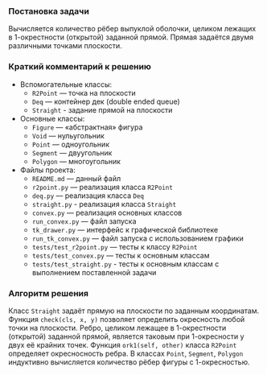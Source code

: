 ### Постановка задачи

Вычисляется количество рёбер выпуклой оболочки, целиком лежащих в 1-окрестности (открытой) заданной прямой. Прямая задаётся двумя различными точками плоскости.

### Краткий комментарий к решению

- Вспомогательные классы:
    - `R2Point` — точка на плоскости
    - `Deq` — контейнер дек (double ended queue)
    - `Straight` - задание прямой на плоскости
- Основные классы:
    - `Figure` — «абстрактная» фигура
    - `Void` — нульугольник
    - `Point` — одноугольник
    - `Segment` — двуугольник
    - `Polygon` — многоугольник
- Файлы проекта:
    - `README.md` — данный файл
    - `r2point.py` — реализация класса `R2Point`
    - `deq.py` —  реализация класса `Deq`
    - `straight.py` - реализация класса `Straight`
    - `convex.py` — реализация основных классов
    - `run_convex.py` — файл запуска
    - `tk_drawer.py` — интерфейс к графической библиотеке
    - `run_tk_convex.py` — файл запуска с использованием графики
    - `tests/test_r2point.py` — тесты к классу `R2Point`
    - `tests/test_convex.py` — тесты к основным классам
    - `tests/test_straight.py` - тесты к основным классам с выполнением поставленной задачи


### Алгоритм решения

Класс `Straight` задаёт прямую на плоскости по заданным координатам. Функция `check(cls, x, y)`
позволяет определить окресность любой точки на плоскости. Ребро, целиком лежащее в 1-окрестности 
(открытой) заданной прямой, является таковым при 1-окресности у двух её крайних точек. Функция `ork1(self, other)`
класса `R2Point` определяет окресносность ребра. В классах `Point`, `Segment`, `Polygon` индуктивно вычисляется
количество рёбер фигуры с 1-окресностью.
